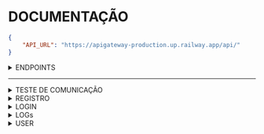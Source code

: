 # DOCUMENTAÇÃO

``` json
{
    "API_URL": "https://apigateway-production.up.railway.app/api/"
}
```

<details><summary>ENDPOINTS</summary>

```json
[
  {
    "path": "/endpoints",
    "methods": [
      "GET"
    ],
    "middlewares": [
      "anonymous"
    ]
  },
  {
    "path": "/:item?/:value?",
    "methods": [
      "POST",
      "GET",
      "PUT",
      "DELETE"
    ],
    "middlewares": [
      "create",
      "read",
      "update",
      "delete"
    ]
  },
  {
    "path": "/register",
    "methods": [
      "POST"
    ],
    "middlewares": [
      "create"
    ]
  },
  {
    "path": "/user",
    "methods": [
      "GET",
      "PUT",
      "DELETE"
    ],
    "middlewares": [
      "authenticationMiddleware",
      "authorizationMiddleware",
      "read",
      "authenticationMiddleware",
      "authorizationMiddleware",
      "update",
      "authenticationMiddleware",
      "authorizationMiddleware",
      "delete"
    ]
  },
  {
    "path": "/login",
    "methods": [
      "POST",
      "GET",
      "DELETE"
    ],
    "middlewares": [
      "signIn",
      "authenticationMiddleware",
      "authorizationMiddleware",
      "signInState",
      "authenticationMiddleware",
      "authorizationMiddleware",
      "signOut"
    ]
  },
  {
    "path": "/logs",
    "methods": [
      "GET"
    ],
    "middlewares": [
      "authenticationMiddleware",
      "authorizationMiddleware",
      "read"
    ]
  }
]
```

</details>

<hr>

<details><summary>TESTE DE COMUNICAÇÃO</summary>

>Para realizar os testes utilize a rota [main]('https://apigateway-production.up.railway.app/api/') para testar todos os metodos e o envio de dados como Authorization, Body, Params. Veja o exemplo abaixo

```javascript
    {
        "path": "https://apigateway-production.up.railway.app/api/:item?/:value?", //item(id, name...) e value
        "methods": [
        "POST", // retorna os valores passado no Headers.Authorization e Body
        "GET" // retorna os valores passado no Headers.Authorization params /:item?/:value?
        "PUT", // retorna os valores passado no Headers.Authorization e Body
        "DELETE" // retorna os valores passado no Headers.Authorization e Body
        ],
    },

    // Exemplo de valores utilizandos no body
    { 
        "name": "name",
        "email":"email",
        "password":"password",
        "id": "uuid", // 390e2296-7500-4f2f-83b2-bbf99e2308f8
        "firebase_uid": "firebase_uid" //PpSrODvJ2HVV7WRZuMaUMYOnaSN2
    }

```

</details>

<details><summary>REGISTRO</summary>

```json
    {
        "path": "https://apigateway-production.up.railway.app/api/register",
        "methods": [
            "POST"
        ],
        "body":{ 
            "name": "name",
            "email":"email",
            "password":"password"
        }
        
    }

```

</details>

<details><summary>LOGIN</summary>

<hr>

## SIGNIN

```javascript
    {
        "path": "https://apigateway-production.up.railway.app/api/login",
        "methods": [
            "POST"
        ],
        "body":{ 
            "email":"email",
            "password":"password"
        }
        
    }

    // response
    {
        "user_id": "76d8e695-4502-40c5-a1e2-e4a54932b046",
        "firebase_uid": "167dvRv7mNfT1pV4JDo8KNiW60I2",
        "email": "email1@email.com",
        "emailVerified": false,
        "accessToken": "eyJhbGciOiJSUzI1NiIsImtpZCI6IjU0NWUyNDZjNTEwNmExMGQ2MzFiMTA0M2E3MWJiNTllNWJhMGM5NGQiLCJ0eXAiOiJKV1QifQ.eyJpc3MiOiJodHRwczovL3NlY3VyZXRva2VuLmdvb2dsZS5jb20vdGVyY2Vpcm8tZ2VzdG9yIiwiYXVkIjoidGVyY2Vpcm8tZ2VzdG9yIiwiYXV0aF90aW1lIjoxNjg2NDIyOTQ1LCJ1c2VyX2lkIjoiMTY3ZHZSdjdtTmZUMXBWNEpEbzhLTmlXNjBJMiIsInN1YiI6IjE2N2R2UnY3bU5mVDFwVjRKRG84S05pVzYwSTIiLCJpYXQiOjE2ODY0MjI5NDUsImV4cCI6MTY4NjQyNjU0NSwiZW1haWwiOiJlbWFpbDFAZW1haWwuY29tIiwiZW1haWxfdmVyaWZpZWQiOmZhbHNlLCJmaXJlYmFzZSI6eyJpZGVudGl0aWVzIjp7ImVtYWlsIjpbImVtYWlsMUBlbWFpbC5jb20iXX0sInNpZ25faW5fcHJvdmlkZXIiOiJwYXNzd29yZCJ9fQ.bMEiM_R_t8KOCSp5cm-LtN-6X-_Tm7GGzM4Ogu-6wp1PxWchWqe9BIfWwlD-K52cVwniiZqKEWwaZEDljP4CK61OguSLE3cIIQ6543x49fqa_wY11frF8Rw0ynXNkEaFHxmp5kaX2BwW37oh8twJbJtD0e7yssm_wzknhOXiWLr8pUhNs3PdoyLuQOD-j0Fw8jEEK0PCY0_xD7nBSQcZPEIEFSk0npo5nQTYPvorxaXk-ovNHhA0Af1cZw2MLXQ2CQ63VL7jG_7hGBnu2uvH_cLK2jctAhWRsqhHhNfIHOKZigGfpo8bjqdqCbZd3Qzz-q0zEoza-v6dA1OSjoYclw",
        "accessInfo": null,
        "deleted": null,
        "id": "56ebda69-5213-4051-a5e1-f1f34b0465f0",
        "created": "2023-06-10T18:49:05.630Z",
        "updated": "2023-06-10T18:49:05.630Z",
        "version": 1
    }

```

>Aqui o response retorna o "accessToken" que será sempre utilizado no Headers.Autorization para futuras requisições.

## LOGGED

>Para testar se o login foi bem sucedido acesse.

```json
    {
        "path": "https://apigateway-production.up.railway.app/api/login",
        "methods": [
            "GET"
        ],
        "headers": [
            "Authorization": "accessToken"
        ]

        
    } 
```

>Response logged in user data.

## SIGNOUT

>Para finalizar o login.

```json
    {
        "path": "https://apigateway-production.up.railway.app/api/login",
        "methods": [
            "DELETE"
        ],
        "headers": [
            "Authorization": "accessToken"
        ]

        
    } 
```

<hr>

</details>

<details><summary>LOGs</summary>

```json
    {
        "path": "https://apigateway-production.up.railway.app/api/logs",
        "methods": [
            "GET"
        ],
        "headers": [
            "Authorization": "accessToken"
        ]
    }

```

>Response all data logs

</details>

<details><summary>USER</summary>

```json
    {
        "path": "https://apigateway-production.up.railway.app/api/user",
        "methods": [
            "GET"
        ],
        "headers": [
            "Authorization": "accessToken"
        ]
    }

```

>Response all data user

</details>
